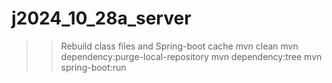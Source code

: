 ﻿# j2024_10_28a_server

>
>
> > Rebuild class files and Spring-boot cache
> mvn clean
> mvn dependency:purge-local-repository
> mvn dependency:tree
>> mvn spring-boot:run
